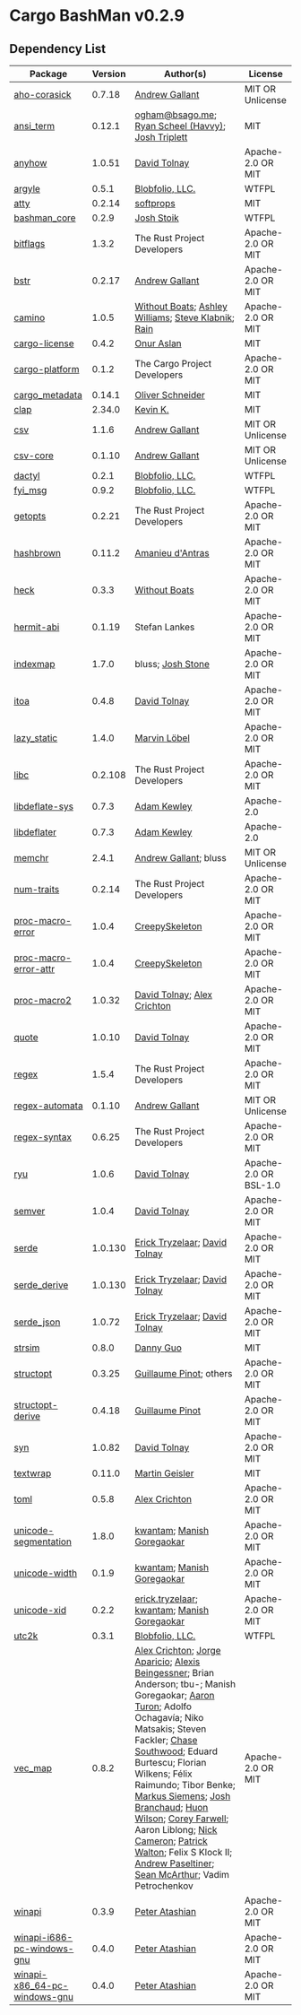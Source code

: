 # Cargo BashMan v0.2.9
## Dependency List

| Package | Version | Author(s) | License |
| ---- | ---- | ---- | ---- |
| [aho-corasick](https://github.com/BurntSushi/aho-corasick) | 0.7.18 | [Andrew Gallant](mailto:jamslam@gmail.com) | MIT OR Unlicense |
| [ansi_term](https://github.com/ogham/rust-ansi-term) | 0.12.1 | ogham@bsago.me; [Ryan Scheel (Havvy)](mailto:ryan.havvy@gmail.com); [Josh Triplett](mailto:josh@joshtriplett.org) | MIT |
| [anyhow](https://github.com/dtolnay/anyhow) | 1.0.51 | [David Tolnay](mailto:dtolnay@gmail.com) | Apache-2.0 OR MIT |
| [argyle](https://github.com/Blobfolio/argyle) | 0.5.1 | [Blobfolio, LLC.](mailto:hello@blobfolio.com) | WTFPL |
| [atty](https://github.com/softprops/atty) | 0.2.14 | [softprops](mailto:d.tangren@gmail.com) | MIT |
| [bashman_core](https://github.com/Blobfolio/bashman) | 0.2.9 | [Josh Stoik](mailto:josh@blobfolio.com) | WTFPL |
| [bitflags](https://github.com/bitflags/bitflags) | 1.3.2 | The Rust Project Developers | Apache-2.0 OR MIT |
| [bstr](https://github.com/BurntSushi/bstr) | 0.2.17 | [Andrew Gallant](mailto:jamslam@gmail.com) | Apache-2.0 OR MIT |
| [camino](https://github.com/withoutboats/camino) | 1.0.5 | [Without Boats](mailto:saoirse@without.boats); [Ashley Williams](mailto:ashley666ashley@gmail.com); [Steve Klabnik](mailto:steve@steveklabnik.com); [Rain](mailto:rain@sunshowers.io) | Apache-2.0 OR MIT |
| [cargo-license](https://github.com/onur/cargo-license) | 0.4.2 | [Onur Aslan](mailto:onur@onur.im) | MIT |
| [cargo-platform](https://github.com/rust-lang/cargo) | 0.1.2 | The Cargo Project Developers | Apache-2.0 OR MIT |
| [cargo_metadata](https://github.com/oli-obk/cargo_metadata) | 0.14.1 | [Oliver Schneider](mailto:git-spam-no-reply9815368754983@oli-obk.de) | MIT |
| [clap](https://github.com/clap-rs/clap) | 2.34.0 | [Kevin K.](mailto:kbknapp@gmail.com) | MIT |
| [csv](https://github.com/BurntSushi/rust-csv) | 1.1.6 | [Andrew Gallant](mailto:jamslam@gmail.com) | MIT OR Unlicense |
| [csv-core](https://github.com/BurntSushi/rust-csv) | 0.1.10 | [Andrew Gallant](mailto:jamslam@gmail.com) | MIT OR Unlicense |
| [dactyl](https://github.com/Blobfolio/dactyl) | 0.2.1 | [Blobfolio, LLC.](mailto:hello@blobfolio.com) | WTFPL |
| [fyi_msg](https://github.com/Blobfolio/fyi) | 0.9.2 | [Blobfolio, LLC.](mailto:hello@blobfolio.com) | WTFPL |
| [getopts](https://github.com/rust-lang/getopts) | 0.2.21 | The Rust Project Developers | Apache-2.0 OR MIT |
| [hashbrown](https://github.com/rust-lang/hashbrown) | 0.11.2 | [Amanieu d'Antras](mailto:amanieu@gmail.com) | Apache-2.0 OR MIT |
| [heck](https://github.com/withoutboats/heck) | 0.3.3 | [Without Boats](mailto:woboats@gmail.com) | Apache-2.0 OR MIT |
| [hermit-abi](https://github.com/hermitcore/libhermit-rs) | 0.1.19 | Stefan Lankes | Apache-2.0 OR MIT |
| [indexmap](https://github.com/bluss/indexmap) | 1.7.0 | bluss; [Josh Stone](mailto:cuviper@gmail.com) | Apache-2.0 OR MIT |
| [itoa](https://github.com/dtolnay/itoa) | 0.4.8 | [David Tolnay](mailto:dtolnay@gmail.com) | Apache-2.0 OR MIT |
| [lazy_static](https://github.com/rust-lang-nursery/lazy-static.rs) | 1.4.0 | [Marvin Löbel](mailto:loebel.marvin@gmail.com) | Apache-2.0 OR MIT |
| [libc](https://github.com/rust-lang/libc) | 0.2.108 | The Rust Project Developers | Apache-2.0 OR MIT |
| [libdeflate-sys](https://github.com/adamkewley/libdeflater) | 0.7.3 | [Adam Kewley](mailto:contact@adamkewley.com) | Apache-2.0 |
| [libdeflater](https://github.com/adamkewley/libdeflater) | 0.7.3 | [Adam Kewley](mailto:contact@adamkewley.com) | Apache-2.0 |
| [memchr](https://github.com/BurntSushi/memchr) | 2.4.1 | [Andrew Gallant](mailto:jamslam@gmail.com); bluss | MIT OR Unlicense |
| [num-traits](https://github.com/rust-num/num-traits) | 0.2.14 | The Rust Project Developers | Apache-2.0 OR MIT |
| [proc-macro-error](https://gitlab.com/CreepySkeleton/proc-macro-error) | 1.0.4 | [CreepySkeleton](mailto:creepy-skeleton@yandex.ru) | Apache-2.0 OR MIT |
| [proc-macro-error-attr](https://gitlab.com/CreepySkeleton/proc-macro-error) | 1.0.4 | [CreepySkeleton](mailto:creepy-skeleton@yandex.ru) | Apache-2.0 OR MIT |
| [proc-macro2](https://github.com/dtolnay/proc-macro2) | 1.0.32 | [David Tolnay](mailto:dtolnay@gmail.com); [Alex Crichton](mailto:alex@alexcrichton.com) | Apache-2.0 OR MIT |
| [quote](https://github.com/dtolnay/quote) | 1.0.10 | [David Tolnay](mailto:dtolnay@gmail.com) | Apache-2.0 OR MIT |
| [regex](https://github.com/rust-lang/regex) | 1.5.4 | The Rust Project Developers | Apache-2.0 OR MIT |
| [regex-automata](https://github.com/BurntSushi/regex-automata) | 0.1.10 | [Andrew Gallant](mailto:jamslam@gmail.com) | MIT OR Unlicense |
| [regex-syntax](https://github.com/rust-lang/regex) | 0.6.25 | The Rust Project Developers | Apache-2.0 OR MIT |
| [ryu](https://github.com/dtolnay/ryu) | 1.0.6 | [David Tolnay](mailto:dtolnay@gmail.com) | Apache-2.0 OR BSL-1.0 |
| [semver](https://github.com/dtolnay/semver) | 1.0.4 | [David Tolnay](mailto:dtolnay@gmail.com) | Apache-2.0 OR MIT |
| [serde](https://github.com/serde-rs/serde) | 1.0.130 | [Erick Tryzelaar](mailto:erick.tryzelaar@gmail.com); [David Tolnay](mailto:dtolnay@gmail.com) | Apache-2.0 OR MIT |
| [serde_derive](https://github.com/serde-rs/serde) | 1.0.130 | [Erick Tryzelaar](mailto:erick.tryzelaar@gmail.com); [David Tolnay](mailto:dtolnay@gmail.com) | Apache-2.0 OR MIT |
| [serde_json](https://github.com/serde-rs/json) | 1.0.72 | [Erick Tryzelaar](mailto:erick.tryzelaar@gmail.com); [David Tolnay](mailto:dtolnay@gmail.com) | Apache-2.0 OR MIT |
| [strsim](https://github.com/dguo/strsim-rs) | 0.8.0 | [Danny Guo](mailto:dannyguo91@gmail.com) | MIT |
| [structopt](https://github.com/TeXitoi/structopt) | 0.3.25 | [Guillaume Pinot](mailto:texitoi@texitoi.eu); others | Apache-2.0 OR MIT |
| [structopt-derive](https://github.com/TeXitoi/structopt) | 0.4.18 | [Guillaume Pinot](mailto:texitoi@texitoi.eu) | Apache-2.0 OR MIT |
| [syn](https://github.com/dtolnay/syn) | 1.0.82 | [David Tolnay](mailto:dtolnay@gmail.com) | Apache-2.0 OR MIT |
| [textwrap](https://github.com/mgeisler/textwrap) | 0.11.0 | [Martin Geisler](mailto:martin@geisler.net) | MIT |
| [toml](https://github.com/alexcrichton/toml-rs) | 0.5.8 | [Alex Crichton](mailto:alex@alexcrichton.com) | Apache-2.0 OR MIT |
| [unicode-segmentation](https://github.com/unicode-rs/unicode-segmentation) | 1.8.0 | [kwantam](mailto:kwantam@gmail.com); [Manish Goregaokar](mailto:manishsmail@gmail.com) | Apache-2.0 OR MIT |
| [unicode-width](https://github.com/unicode-rs/unicode-width) | 0.1.9 | [kwantam](mailto:kwantam@gmail.com); [Manish Goregaokar](mailto:manishsmail@gmail.com) | Apache-2.0 OR MIT |
| [unicode-xid](https://github.com/unicode-rs/unicode-xid) | 0.2.2 | [erick.tryzelaar](mailto:erick.tryzelaar@gmail.com); [kwantam](mailto:kwantam@gmail.com); [Manish Goregaokar](mailto:manishsmail@gmail.com) | Apache-2.0 OR MIT |
| [utc2k](https://github.com/Blobfolio/utc2k) | 0.3.1 | [Blobfolio, LLC.](mailto:hello@blobfolio.com) | WTFPL |
| [vec_map](https://github.com/contain-rs/vec-map) | 0.8.2 | [Alex Crichton](mailto:alex@alexcrichton.com); [Jorge Aparicio](mailto:japaricious@gmail.com); [Alexis Beingessner](mailto:a.beingessner@gmail.com); Brian Anderson; tbu-; Manish Goregaokar; [Aaron Turon](mailto:aturon@mozilla.com); Adolfo Ochagavía; Niko Matsakis; Steven Fackler; [Chase Southwood](mailto:csouth3@illinois.edu); Eduard Burtescu; Florian Wilkens; Félix Raimundo; Tibor Benke; [Markus Siemens](mailto:markus@m-siemens.de); [Josh Branchaud](mailto:jbranchaud@gmail.com); [Huon Wilson](mailto:dbau.pp@gmail.com); [Corey Farwell](mailto:coref@rwell.org); Aaron Liblong; [Nick Cameron](mailto:nrc@ncameron.org); [Patrick Walton](mailto:pcwalton@mimiga.net); Felix S Klock II; [Andrew Paseltiner](mailto:apaseltiner@gmail.com); [Sean McArthur](mailto:sean.monstar@gmail.com); Vadim Petrochenkov | Apache-2.0 OR MIT |
| [winapi](https://github.com/retep998/winapi-rs) | 0.3.9 | [Peter Atashian](mailto:retep998@gmail.com) | Apache-2.0 OR MIT |
| [winapi-i686-pc-windows-gnu](https://github.com/retep998/winapi-rs) | 0.4.0 | [Peter Atashian](mailto:retep998@gmail.com) | Apache-2.0 OR MIT |
| [winapi-x86_64-pc-windows-gnu](https://github.com/retep998/winapi-rs) | 0.4.0 | [Peter Atashian](mailto:retep998@gmail.com) | Apache-2.0 OR MIT |
